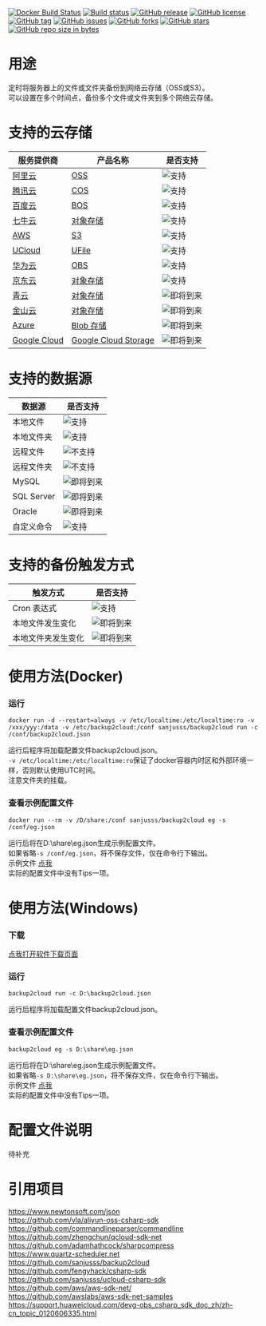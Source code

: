 ﻿
[![Docker Build Status](https://img.shields.io/docker/build/sanjusss/backup2cloud.svg)](https://hub.docker.com/r/sanjusss/backup2cloud)
[![Build status](https://ci.appveyor.com/api/projects/status/9sa1mtm53jxket5t?svg=true)](https://ci.appveyor.com/project/sanjusss/backup2cloud)
[![GitHub release](https://img.shields.io/github/release/sanjusss/backup2cloud.svg)](https://github.com/sanjusss/backup2cloud/releases/latest)
[![GitHub license](https://img.shields.io/github/license/sanjusss/backup2cloud.svg)](https://github.com/sanjusss/backup2cloud/blob/master/LICENSE)  
[![GitHub tag](https://img.shields.io/github/tag/sanjusss/backup2cloud.svg)](https://github.com/sanjusss/backup2cloud/tags)
[![GitHub issues](https://img.shields.io/github/issues/sanjusss/backup2cloud.svg)](https://github.com/sanjusss/backup2cloud/issues)
[![GitHub forks](https://img.shields.io/github/forks/sanjusss/backup2cloud.svg)](https://github.com/sanjusss/backup2cloud/network)
[![GitHub stars](https://img.shields.io/github/stars/sanjusss/backup2cloud.svg)](https://github.com/sanjusss/backup2cloud/stargazers)
[![GitHub repo size in bytes](https://img.shields.io/github/repo-size/sanjusss/backup2cloud.svg)](#)

# 用途
定时将服务器上的文件或文件夹备份到网络云存储（OSS或S3）。  
可以设置在多个时间点，备份多个文件或文件夹到多个网络云存储。  

# 支持的云存储

|服务提供商|产品名称|是否支持|
|-|-|-|
|[阿里云](https://www.aliyun.com)|[OSS](https://www.aliyun.com/product/oss)|![支持](https://img.shields.io/badge/support-Yes-green.svg)|
|[腾讯云](https://cloud.tencent.com)|[COS](https://cloud.tencent.com/product/cos)|![支持](https://img.shields.io/badge/support-Yes-green.svg)|
|[百度云](https://cloud.baidu.com)|[BOS](https://cloud.baidu.com/product/bos.html)|![支持](https://img.shields.io/badge/support-Yes-green.svg)|
|[七牛云](https://www.qiniu.com)|[对象存储](https://www.qiniu.com/products/kodo)|![支持](https://img.shields.io/badge/support-Yes-green.svg)|
|[AWS](https://amazonaws-china.com/cn/)|[S3](https://amazonaws-china.com/cn/s3/)|![支持](https://img.shields.io/badge/support-Yes-green.svg)|
|[UCloud](https://www.ucloud.cn)|[UFile](https://www.ucloud.cn/site/product/ufile.html)|![支持](https://img.shields.io/badge/support-Yes-green.svg)|
|[华为云](https://www.huaweicloud.com)|[OBS](https://www.huaweicloud.com/product/obs.html)|![支持](https://img.shields.io/badge/support-Yes-green.svg)|
|[京东云](https://www.jdcloud.com)|[对象存储](https://www.jdcloud.com/products/cloudstorag)|![支持](https://img.shields.io/badge/support-Yes-green.svg)|
|[青云](https://www.qingcloud.com)|[对象存储](https://www.qingcloud.com/products/qingstor/)|![即将到来](https://img.shields.io/badge/support-Future-yellow.svg)|
|[金山云](https://www.ksyun.com)|[对象存储](https://www.ksyun.com/post/product/KS3)|![即将到来](https://img.shields.io/badge/support-Future-yellow.svg)|
|[Azure](https://www.azure.cn/zh-cn/)|[Blob 存储](https://www.azure.cn/zh-cn/home/features/storage/blobs/)|![即将到来](https://img.shields.io/badge/support-Future-yellow.svg)|
|[Google Cloud](https://cloud.google.com)|[Google Cloud Storage](https://cloud.google.com/storage/)|![即将到来](https://img.shields.io/badge/support-Future-yellow.svg)|

# 支持的数据源

|数据源|是否支持|
|-|-|
|本地文件|![支持](https://img.shields.io/badge/support-Yes-green.svg)|
|本地文件夹|![支持](https://img.shields.io/badge/support-Yes-green.svg)|
|远程文件|![不支持](https://img.shields.io/badge/support-No-red.svg)|
|远程文件夹|![不支持](https://img.shields.io/badge/support-No-red.svg)|
|MySQL|![即将到来](https://img.shields.io/badge/support-Future-yellow.svg)|
|SQL Server|![即将到来](https://img.shields.io/badge/support-Future-yellow.svg)|
|Oracle|![即将到来](https://img.shields.io/badge/support-Future-yellow.svg)|
|自定义命令|![支持](https://img.shields.io/badge/support-Yes-green.svg)|

# 支持的备份触发方式

|触发方式|是否支持|
|-|-|
|Cron 表达式|![支持](https://img.shields.io/badge/support-Yes-green.svg)|
|本地文件发生变化|![即将到来](https://img.shields.io/badge/support-Future-yellow.svg)|
|本地文件夹发生变化|![即将到来](https://img.shields.io/badge/support-Future-yellow.svg)|

# 使用方法(Docker)
### 运行
```
docker run -d --restart=always -v /etc/localtime:/etc/localtime:ro -v /xxx/yyy:/data -v /etc/backup2cloud:/conf sanjusss/backup2cloud run -c /conf/backup2cloud.json
```
运行后程序将加载配置文件backup2cloud.json。  
`-v /etc/localtime:/etc/localtime:ro`保证了docker容器内时区和外部环境一样，否则默认使用UTC时间。  
注意文件夹的挂载。  

### 查看示例配置文件
```
docker run --rm -v /D/share:/conf sanjusss/backup2cloud eg -s /conf/eg.json
```
运行后将在D:\share\eg.json生成示例配置文件。  
如果省略`-s /conf/eg.json`，将不保存文件，仅在命令行下输出。  
示例文件 [点我](https://github.com/sanjusss/backup2cloud/blob/master/example.json)  
实际的配置文件中没有Tips一项。  

# 使用方法(Windows)
### 下载
[点我打开软件下载页面](https://github.com/sanjusss/backup2cloud/releases/latest)  

### 运行
```
backup2cloud run -c D:\backup2cloud.json
```
运行后程序将加载配置文件backup2cloud.json。

### 查看示例配置文件
```
backup2cloud eg -s D:\share\eg.json
```
运行后将在D:\share\eg.json生成示例配置文件。  
如果省略`-s D:\share\eg.json`，将不保存文件，仅在命令行下输出。  
示例文件 [点我](https://github.com/sanjusss/backup2cloud/blob/master/example.json)  
实际的配置文件中没有Tips一项。  

# 配置文件说明
待补充

# 引用项目
https://www.newtonsoft.com/json  
https://github.com/vla/aliyun-oss-csharp-sdk  
https://github.com/commandlineparser/commandline  
https://github.com/zhengchun/qcloud-sdk-net  
https://github.com/adamhathcock/sharpcompress  
https://www.quartz-scheduler.net  
https://github.com/sanjusss/backup2cloud  
https://github.com/fengyhack/csharp-sdk  
https://github.com/sanjusss/ucloud-csharp-sdk  
https://github.com/aws/aws-sdk-net/  
https://github.com/awslabs/aws-sdk-net-samples  
https://support.huaweicloud.com/devg-obs_csharp_sdk_doc_zh/zh-cn_topic_0120606335.html  
